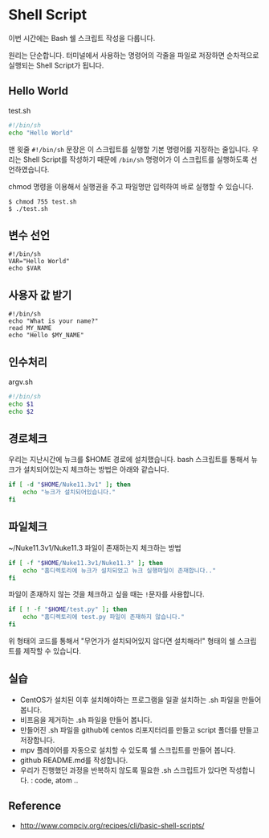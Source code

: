 # Shell Script
이번 시간에는 Bash 쉘 스크립트 작성을 다룹니다.

원리는 단순합니다.
터미널에서 사용하는 명령어의 각줄을 파일로 저장하면 순차적으로 실행되는 Shell Script가 됩니다.

## Hello World

test.sh
```bash
#!/bin/sh
echo "Hello World"
```

맨 윗줄 `#!/bin/sh` 문장은 이 스크립트를 실행할 기본 명령어를 지정하는 줄입니다. 우리는 Shell Script를 작성하기 때문에 `/bin/sh` 명령어가 이 스크립트를 실행하도록 선언하였습니다.

chmod 명령을 이용해서 실행권을 주고 파일명만 입력하여 바로 실행할 수 있습니다.
```
$ chmod 755 test.sh
$ ./test.sh
```

## 변수 선언

```
#!/bin/sh
VAR="Hello World"
echo $VAR
```

## 사용자 값 받기
```
#!/bin/sh
echo "What is your name?"
read MY_NAME
echo "Hello $MY_NAME"
```

## 인수처리
argv.sh

```bash
#!/bin/sh
echo $1
echo $2
```

## 경로체크
우리는 지난시간에 뉴크를 $HOME 경로에 설치했습니다.
bash 스크립트를 통해서 뉴크가 설치되어있는지 체크하는 방법은 아래와 같습니다.

```bash
if [ -d "$HOME/Nuke11.3v1" ]; then
    echo "뉴크가 설치되어있습니다."
fi
```

## 파일체크
~/Nuke11.3v1/Nuke11.3 파일이 존재하는지 체크하는 방법

```bash
if [ -f "$HOME/Nuke11.3v1/Nuke11.3" ]; then
    echo "홈디렉토리에 뉴크가 설치되었고 뉴크 실행파일이 존재합니다.."
fi
```

파일이 존재하지 않는 것을 체크하고 싶을 때는 `!`문자를 사용합니다.

```bash
if [ ! -f "$HOME/test.py" ]; then
    echo "홈디렉토리에 test.py 파일이 존재하지 않습니다."
fi
```

위 형태의 코드를 통해서 "무언가가 설치되어있지 않다면 설치해라!" 형태의 쉘 스크립트를 제작할 수 있습니다.

## 실습
- CentOS가 설치된 이후 설치해야하는 프로그램을 일괄 설치하는 .sh 파일을 만들어봅니다.
- 비프음을 제거하는 .sh 파일을 만들어 봅니다.
- 만들어진 .sh 파일을 github에 centos 리포지터리를 만들고 script 폴더를 만들고 저장합니다.
- mpv 플레이어를 자동으로 설치할 수 있도록 쉘 스크립트를 만들어 봅니다.
- github README.md를 작성합니다.
- 우리가 진행했던 과정을 반복하지 않도록 필요한 .sh 스크립트가 있다면 작성합니다. : code, atom ..

## Reference
- http://www.compciv.org/recipes/cli/basic-shell-scripts/
